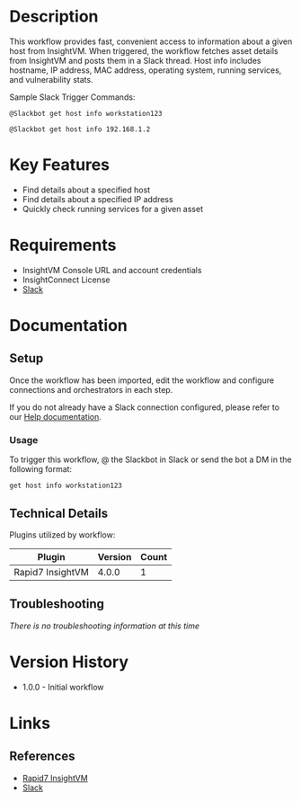 # Description

This workflow provides fast, convenient access to information about a given host from InsightVM. When triggered, the workflow fetches asset details from InsightVM and posts them in a Slack thread. Host info includes hostname, IP address, MAC address, operating system, running services, and vulnerability stats.

Sample Slack Trigger Commands: 

`@Slackbot get host info workstation123`

`@Slackbot get host info 192.168.1.2`

# Key Features

* Find details about a specified host
* Find details about a specified IP address
* Quickly check running services for a given asset

# Requirements

* InsightVM Console URL and account credentials
* InsightConnect License
* [Slack](https://insightconnect.help.rapid7.com/docs/configure-slack-for-chatops)

# Documentation

## Setup

Once the workflow has been imported, edit the workflow and configure connections and orchestrators in each step.

If you do not already have a Slack connection configured, please refer to our [Help documentation](https://insightconnect.help.rapid7.com/docs/configure-slack-for-chatops).

### Usage

To trigger this workflow, @ the Slackbot in Slack or send the bot a DM in the following format:

`get host info workstation123`

## Technical Details

Plugins utilized by workflow:

|Plugin|Version|Count|
|----|----|--------|
|Rapid7 InsightVM|4.0.0|1|

## Troubleshooting

_There is no troubleshooting information at this time_

# Version History

* 1.0.0 - Initial workflow

# Links

## References

* [Rapid7 InsightVM](https://www.rapid7.com/products/insightvm)
* [Slack](https://slack.com)
